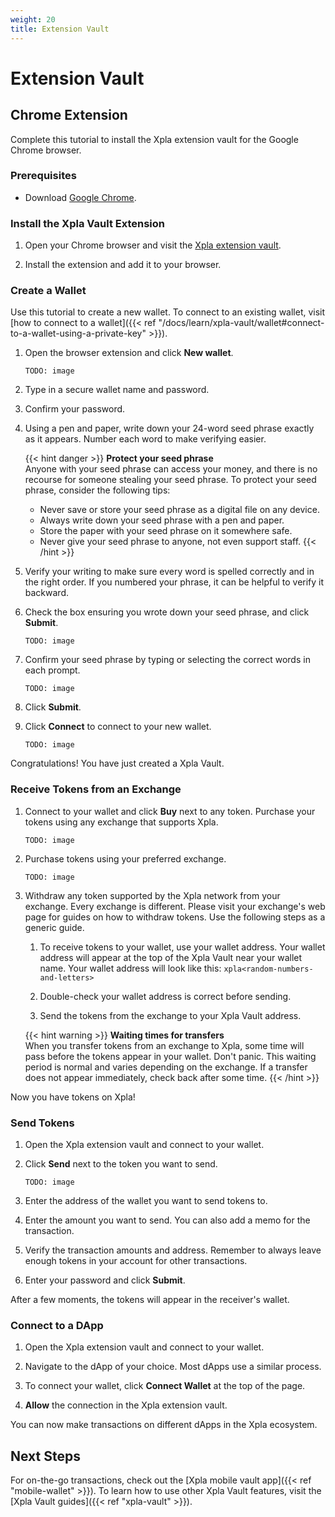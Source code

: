 ```yaml
---
weight: 20 
title: Extension Vault
---
```


# Extension Vault

## Chrome Extension

Complete this tutorial to install the Xpla extension vault for the Google Chrome browser.

### Prerequisites

- Download [Google Chrome](https://www.google.com/chrome/).

### Install the Xpla Vault Extension

1. Open your Chrome browser and visit the [Xpla extension vault](https://chrome.google.com/webstore/detail/xpla-wallet/...).

1. Install the extension and add it to your browser.

### Create a Wallet

Use this tutorial to create a new wallet. To connect to an existing wallet, visit [how to connect to a wallet]({{< ref "/docs/learn/xpla-vault/wallet#connect-to-a-wallet-using-a-private-key" >}}).

1. Open the browser extension and click **New wallet**.

   ```
   TODO: image
   ```

1. Type in a secure wallet name and password.

1. Confirm your password.

1. Using a pen and paper, write down your 24-word seed phrase exactly as it appears. Number each word to make verifying easier.

   {{< hint danger >}}
   **Protect your seed phrase**  
   Anyone with your seed phrase can access your money, and there is no recourse for someone stealing your seed phrase. To protect your seed phrase, consider the following tips:
   - Never save or store your seed phrase as a digital file on any device.
   - Always write down your seed phrase with a pen and paper.
   - Store the paper with your seed phrase on it somewhere safe.
   - Never give your seed phrase to anyone, not even support staff.
   {{< /hint >}}

1. Verify your writing to make sure every word is spelled correctly and in the right order. If you numbered your phrase, it can be helpful to verify it backward.

1. Check the box ensuring you wrote down your seed phrase, and click **Submit**.

   ```
   TODO: image
   ```

1. Confirm your seed phrase by typing or selecting the correct words in each prompt.

   ```
   TODO: image
   ```

1. Click **Submit**.

1. Click **Connect** to connect to your new wallet.

   ```
   TODO: image
   ```

Congratulations! You have just created a Xpla Vault.

### Receive Tokens from an Exchange

1. Connect to your wallet and click **Buy** next to any token. Purchase your tokens using any exchange that supports Xpla.

   ```
   TODO: image
   ```

1. Purchase tokens using your preferred exchange.

   ```
   TODO: image
   ```

1. Withdraw any token supported by the Xpla network from your exchange. Every exchange is different. Please visit your exchange's web page for guides on how to withdraw tokens. Use the following steps as a generic guide.

    1. To receive tokens to your wallet, use your wallet address. Your wallet address will appear at the top of the Xpla Vault near your wallet name. Your wallet address will look like this: `xpla<random-numbers-and-letters>`

    1. Double-check your wallet address is correct before sending.

    1. Send the tokens from the exchange to your Xpla Vault address.

   {{< hint warning >}}
   **Waiting times for transfers**  
   When you transfer tokens from an exchange to Xpla, some time will pass before the tokens appear in your wallet. Don't panic. This waiting period is normal and varies depending on the exchange. If a transfer does not appear immediately, check back after some time.
   {{< /hint >}}

Now you have tokens on Xpla!

### Send Tokens

1. Open the Xpla extension vault and connect to your wallet.

1. Click **Send** next to the token you want to send.

   ```
   TODO: image
   ```

1. Enter the address of the wallet you want to send tokens to.

1. Enter the amount you want to send. You can also add a memo for the transaction.

1. Verify the transaction amounts and address. Remember to always leave enough tokens in your account for other transactions.

1.  Enter your password and click **Submit**.

After a few moments, the tokens will appear in the receiver's wallet.

### Connect to a DApp

1. Open the Xpla extension vault and connect to your wallet.

1. Navigate to the dApp of your choice. Most dApps use a similar process.

1. To connect your wallet, click **Connect Wallet** at the top of the page.

1. **Allow** the connection in the Xpla extension vault. 

You can now make transactions on different dApps in the Xpla ecosystem.

## Next Steps

For on-the-go transactions, check out the [Xpla mobile vault app]({{< ref "mobile-wallet" >}}). To learn how to use other Xpla Vault features, visit the [Xpla Vault guides]({{< ref "xpla-vault" >}}).

